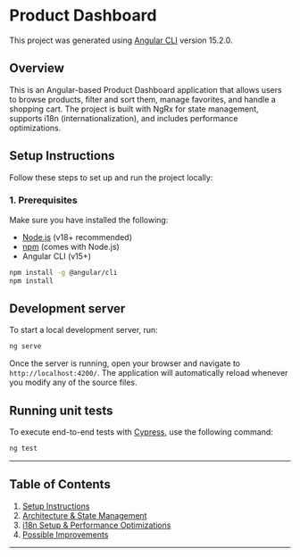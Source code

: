 # Product Dashboard
This project was generated using [Angular CLI](https://github.com/angular/angular-cli) version 15.2.0.

## Overview
This is an Angular-based Product Dashboard application that allows users to browse products, filter and sort them, manage favorites, and handle a shopping cart. The project is built with NgRx for state management, supports i18n (internationalization), and includes performance optimizations.

## Setup Instructions
Follow these steps to set up and run the project locally:

### 1. Prerequisites
Make sure you have installed the following:
- [Node.js](https://nodejs.org/) (v18+ recommended)
- [npm](https://www.npmjs.com/) (comes with Node.js)
- Angular CLI (v15+)
```bash
npm install -g @angular/cli
npm install
```
## Development server

To start a local development server, run:

```bash
ng serve
```
Once the server is running, open your browser and navigate to `http://localhost:4200/`. The application will automatically reload whenever you modify any of the source files.

## Running unit tests

To execute end-to-end tests with [Cypress](https://www.cypress.io), use the following command:

```bash
ng test
```

---

## Table of Contents
1. [Setup Instructions](#setup-instructions)  
2. [Architecture & State Management](#architecture--state-management)  
3. [i18n Setup & Performance Optimizations](#i18n-setup--performance-optimizations)  
4. [Possible Improvements](#possible-improvements)  

---
